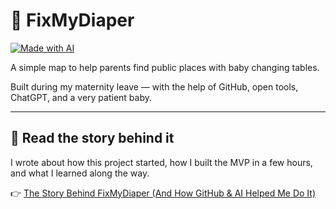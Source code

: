 # 🍼 FixMyDiaper

[![Made with AI](https://img.shields.io/badge/Made%20with-AI-6f42c1?style=flat-square&logo=OpenAI&logoColor=white)](https://openai.com/chatgpt)

A simple map to help parents find public places with baby changing tables.

Built during my maternity leave — with the help of GitHub, open tools, ChatGPT, and a very patient baby.

---

## 📖 Read the story behind it

I wrote about how this project started, how I built the MVP in a few hours, and what I learned along the way.

👉 [The Story Behind FixMyDiaper (And How GitHub & AI Helped Me Do It)](https://medium.com/@fernandapugliero/the-story-behind-fixmydiaper-part-1-how-github-ai-helped-me-do-it-148b0d6ab965)
